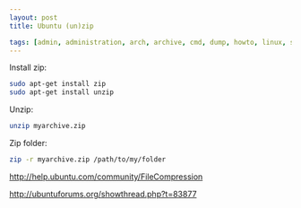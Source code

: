 ```yaml
---
layout: post
title: Ubuntu (un)zip

tags: [admin, administration, arch, archive, cmd, dump, howto, linux, shell, ubuntu, unzip, zip]
---
```


Install zip:

```sh
sudo apt-get install zip
sudo apt-get install unzip
```

Unzip:

```sh
unzip myarchive.zip
```

Zip folder:

```sh
zip -r myarchive.zip /path/to/my/folder
```

http://help.ubuntu.com/community/FileCompression

http://ubuntuforums.org/showthread.php?t=83877
